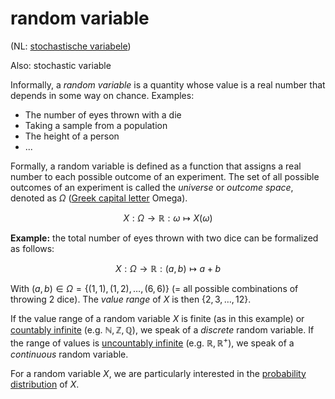 # random variable

(NL: [stochastische variabele](../nl/variabele-stochastische.md))

Also: stochastic variable

Informally, a *random variable* is a quantity whose value is a real number that depends in some way on chance. Examples:

- The number of eyes thrown with a die
- Taking a sample from a population
- The height of a person
- ...

Formally, a random variable is defined as a function that assigns a real number to each possible outcome of an experiment. The set of all possible outcomes of an experiment is called the *universe* or *outcome space*, denoted as $\Omega$ ([Greek capital letter](greek-alphabet.md) Omega).

$$X: \Omega \to \mathbb{R}: \omega \mapsto X(\omega)$$

**Example:** the total number of eyes thrown with two dice can be formalized as follows:

$$X: \Omega \to \mathbb{R}: (a,b) \mapsto a+b$$

With $(a, b) \in \Omega = \{ (1,1), (1,2), \ldots, (6,6) \}$ (= all possible combinations of throwing 2 dice). The *value range* of $X$ is then $\{2, 3, \ldots, 12\}$.

If the value range of a random variable $X$ is finite (as in this example) or [countably infinite](https://en.wikipedia.org/wiki/Countable_set) (e.g. $\mathbb{N}, \mathbb {Z}, \mathbb{Q}$), we speak of a *discrete* random variable. If the range of values is [uncountably infinite](https://en.wikipedia.org/wiki/Uncountable_set) (e.g. $\mathbb{R}, \mathbb{R^+}$), we speak of a *continuous* random variable.

For a random variable $X$, we are particularly interested in the [probability distribution](probability-distribution.md) of $X$.

